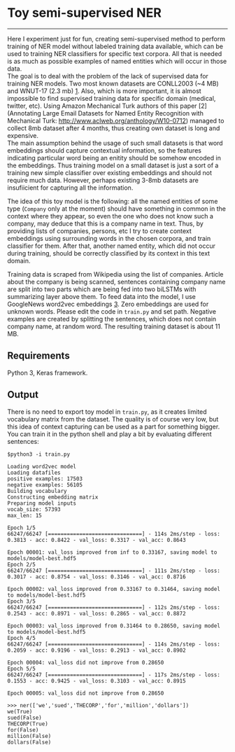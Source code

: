 # Toy semi-supervised NER
-------------------------


Here I experiment just for fun, creating semi-supervised method to perform training of NER model without labeled training data available, which can be used to training NER classifiers for specific text corpora. All that is needed is as much as possible examples of named entities which will occur in those data.<br>
The goal is to deal with the problem of the lack of supervised data for training NER models. Two most known datasets are CONLL2003 (~4 MB) and WNUT-17 (2.3 mb) [1](https://github.com/davidsbatista/NER-datasets). Also, which is more important, it is almost impossible to find supervised training data for specific domain (medical, twitter, etc). Using Amazon Mechanical Turk authors of this paper [2] (Annotating Large Email Datasets for Named Entity Recognition with Mechanical Turk: http://www.aclweb.org/anthology/W10-0712) managed to collect 8mb dataset after 4 months, thus creating own dataset is long and expensive.<br>
The main assumption behind the usage of such small datasets is that word embeddings should capture contextual information, so the features indicating particular word being an enitity should be somehow encoded in the embeddings. Thus training model on a small dataset is just a sort of a training new simple classifier over existing embeddings and should not require much data. However, perhaps existing 3-8mb datasets are insufiicient for capturing all the information. <br>

The idea of this toy model is the following: all the named entities of some type (`Company` only at the moment) should have something in common in the context where they appear, so even the one who does not know such a company, may deduce that this is a company name in text. Thus, by providing lists of companies, persons, etc I try to create context embeddings using surrounding words in the chosen corpora, and train classifier for them. After that, another named entity, which did not occur during training, should be correctly classified by its context in this text domain. <br>


Training data is scraped from Wikipedia using the list of companies. Article about the company is being scanned, sentences containing company name are split into two parts which are being fed into two biLSTMs with summarizing layer above them. To feed data into the model, I use GoogleNews word2vec embeddings [3](https://github.com/mmihaltz/word2vec-GoogleNews-vectors). Zero embeddings are used for unknown words. Please edit the code in `train.py` and set path. Negative examples are created by splitting the sentences, which does not contain company name, at random word. The resulting training dataset is about 11 MB.

## Requirements

Python 3, Keras framework.


## Output

There is no need to export toy model in `train.py`, as it creates limited vocabulary matrix from the dataset. The quality is of course very low, but this idea of context capturing can be used as a part for something bigger. You can train it in the python shell and play a bit by evaluating different sentences:

`$python3 -i train.py`

```
Loading word2vec model
Loading datafiles
positive examples: 17503
negative examples: 56105
Building vocabulary
Constructing embedding matrix
Preparing model inputs
vocab_size: 57393
max_len: 15

Epoch 1/5
66247/66247 [==============================] - 114s 2ms/step - loss: 0.3813 - acc: 0.8422 - val_loss: 0.3317 - val_acc: 0.8643

Epoch 00001: val_loss improved from inf to 0.33167, saving model to models/model-best.hdf5
Epoch 2/5
66247/66247 [==============================] - 111s 2ms/step - loss: 0.3017 - acc: 0.8754 - val_loss: 0.3146 - val_acc: 0.8716

Epoch 00002: val_loss improved from 0.33167 to 0.31464, saving model to models/model-best.hdf5
Epoch 3/5
66247/66247 [==============================] - 112s 2ms/step - loss: 0.2543 - acc: 0.8971 - val_loss: 0.2865 - val_acc: 0.8872

Epoch 00003: val_loss improved from 0.31464 to 0.28650, saving model to models/model-best.hdf5
Epoch 4/5
66247/66247 [==============================] - 114s 2ms/step - loss: 0.2059 - acc: 0.9196 - val_loss: 0.2913 - val_acc: 0.8902

Epoch 00004: val_loss did not improve from 0.28650
Epoch 5/5
66247/66247 [==============================] - 117s 2ms/step - loss: 0.1553 - acc: 0.9425 - val_loss: 0.3103 - val_acc: 0.8915

Epoch 00005: val_loss did not improve from 0.28650

>>> ner(['we','sued','THECORP','for','million','dollars'])
we(True)
sued(False)
THECORP(True)
for(False)
million(False)
dollars(False)

```

